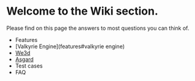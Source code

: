 # Welcome to the Wiki section.  

Please find on this page the answers to most questions you can think of.

- Features  
 - [Valkyrie Engine](features#valkyrie engine)
 - [We3d](features#we3d)
 - [Asgard](features#asgard)
- Test cases  
- FAQ  
